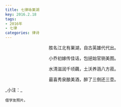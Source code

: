 ```yaml
---
title: 七律咏巣湖
key: 2016.2.18
tags: 
- 2016年 
- 七律
categories: 律诗
---
```


<p align="center">胜名江北有巣湖，自古英雄代代出。
</p>
<p align="center">小乔初嫁传佳话，包拯始官铡美图。
</p>
<p align="center">水清滋润千顷藕，土沃养涵八方菽。
</p>
<p align="center">最喜秀泉酿美酒，醉了三倒还三壶。
</p>
_小注：_

```
借学友照片。
```